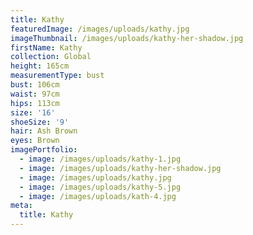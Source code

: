 ```yaml
---
title: Kathy
featuredImage: /images/uploads/kathy.jpg
imageThumbnail: /images/uploads/kathy-her-shadow.jpg
firstName: Kathy
collection: Global
height: 165cm
measurementType: bust
bust: 106cm
waist: 97cm
hips: 113cm
size: '16'
shoeSize: '9'
hair: Ash Brown
eyes: Brown
imagePortfolio:
  - image: /images/uploads/kathy-1.jpg
  - image: /images/uploads/kathy-her-shadow.jpg
  - image: /images/uploads/kathy.jpg
  - image: /images/uploads/kathy-5.jpg
  - image: /images/uploads/kath-4.jpg
meta:
  title: Kathy
---
```


